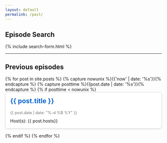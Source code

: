 ```yaml
---
layout: default
permalink: /past/
---
```


## Episode Search

{% include search-form.html %}


----


## Previous episodes

<style>
  .post-list {
    list-style: none;
    padding: 0;
  }

  .post-item {
    background-color: #fff;
    border: 1px solid #ddd;
    box-shadow: 0 2px 5px rgba(0,0,0,0.1);
    margin-bottom: 15px;
    padding: 15px;
    border-radius: 8px;
  }

  .post-item h2 {
    margin-top: 0;
    color: #333;
  }

  .post-item a {
    text-decoration: none;
    color: #0066cc;
  }

  .post-item a:hover {
    text-decoration: underline;
  }

  .post-date {
    color: #777;
    font-size: 0.9em;
    margin-bottom: 10px;
    display: block;
  }

  /* Optional: if you have images */
  .post-image {
    width: 100%;
    height: auto;
    margin-bottom: 10px;
  }
</style>

<ul class="post-list">
  {% for post in site.posts %}
    {% capture nowunix %}{{'now' | date: '%s'}}{% endcapture %}
    {% capture posttime %}{{post.date | date: '%s'}}{% endcapture %}
    {% if posttime < nowunix %}
      <li class="post-item">
        <h2><a href="{{ post.url }}">{{ post.title }}</a></h2>
        <span class="post-date">{{ post.date | date: "%-d %B %Y" }}</span>
        Host(s): {{ post.hosts}}
      </li>
    {% endif %}
  {% endfor %}
</ul>
